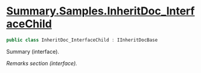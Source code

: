 # [Summary.Samples.InheritDoc_InterfaceChild](../src/Core/Samples/InheritDocSample.cs#L198)
```cs
public class InheritDoc_InterfaceChild : IInheritDocBase
```

Summary (interface).

_Remarks section (interface)._

